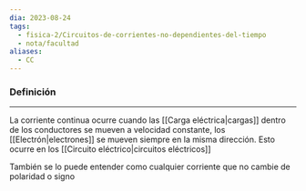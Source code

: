 ```yaml
---
dia: 2023-08-24
tags:
  - fisica-2/Circuitos-de-corrientes-no-dependientes-del-tiempo
  - nota/facultad
aliases:
  - CC
---
```

### Definición
---
La corriente continua ocurre cuando las [[Carga eléctrica|cargas]] dentro de los conductores se mueven a velocidad constante, los [[Electrón|electrones]] se mueven siempre en la misma dirección. Esto ocurre en los [[Circuito eléctrico|circuitos eléctricos]]

También se lo puede entender como cualquier corriente que no cambie de polaridad o signo